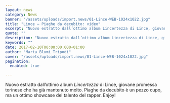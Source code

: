```yaml
---
layout: news
category: News
banner: "/assets/uploads/import.news/01-Lince-WEB-1024x1022.jpg"
title: "Lince – Piaghe da decubito: video"
excerpt: "Nuovo estratto dall’ottimo album Lincertezza di Lince, giovane promessa torinese che ha già mantenuto molto. Piaghe da decubito è un pezzo cupo, ma un ottimo showcase del talento del rapper. Enjoy!"
quote: ""
description: "Nuovo estratto dall’ottimo album Lincertezza di Lince, giovane promessa torinese che ha già mantenuto molto. Piaghe da decubito è un pezzo cupo, ma un ottimo showcase del talento del rapper. Enjoy!"
keywords: ""
date: 2017-02-10T00:00:00.000+01:00
author: "Marta Blumi Tripodi"
cover: "/assets/uploads/import.news/01-Lince-WEB-1024x1022.jpg"
pagination:
  enabled: true

---
```


Nuovo estratto dall’ottimo album _Lincertezza_ di Lince, giovane promessa torinese che ha già mantenuto molto. Piaghe da decubito è un pezzo cupo, ma un ottimo showcase del talento del rapper. Enjoy!